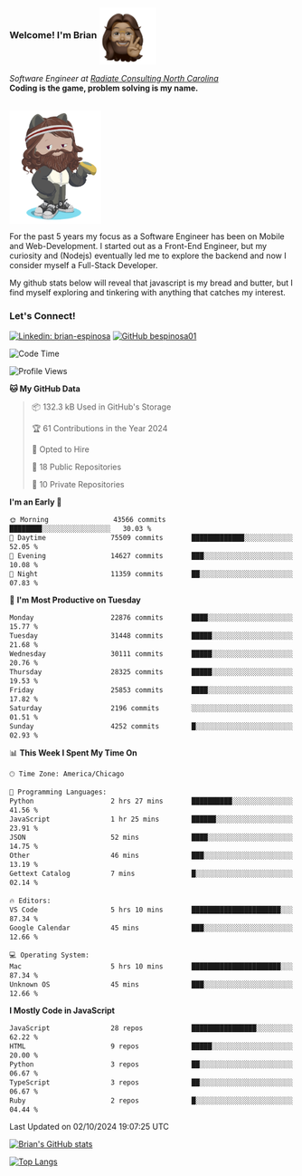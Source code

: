 ###  Welcome! I'm Brian <img align="center" src="https://github.com/bespinosa01/bespinosa01/blob/main/assets/peace-animoji.png" height="100" /></h2>
<p><em>Software Engineer at <a href="https://www.radiateconsulting.coop/north-carolina-tech-coop">Radiate Consulting North Carolina</a>
 <br/>
<!-- </br>Developer Consultant at <a href="https://codethedream.org/">Code The Dream</a> -->
</em> <b>Coding is the game, problem solving is my name.</b></p>

<br/>


 <img align="center" src="https://github.com/bespinosa01/bespinosa01/blob/main/assets/octo-me.png" height="200" /> 
 <p>
 For the past 5 years my focus as a Software Engineer has been on Mobile and Web-Development. I started out as a Front-End Engineer, but my curiosity and (Nodejs) eventually led me to explore the backend and now I consider myself a Full-Stack Developer.
</p>
<p>
 My github stats below will reveal that javascript is my bread and butter, but I find myself exploring and tinkering with anything that catches my interest. 
 </p>
 
 
### Let's Connect!

[![Linkedin: brian-espinosa](https://img.shields.io/badge/-brian--espinosa-blue?style=flat-square&logo=Linkedin&logoColor=white&link=https://www.linkedin.com/in/brian-espinosa/)](https://www.linkedin.com/in/brian-espinosa/)
[![GitHub bespinosa01](https://img.shields.io/github/followers/bespinosa01?label=follow&style=social)](https://github.com/bespinosa01)



<!--START_SECTION:waka-->
![Code Time](http://img.shields.io/badge/Code%20Time-1%2C654%20hrs%2057%20mins-blue)

![Profile Views](http://img.shields.io/badge/Profile%20Views-0-blue)

**🐱 My GitHub Data** 

> 📦 132.3 kB Used in GitHub's Storage 
 > 
> 🏆 61 Contributions in the Year 2024
 > 
> 💼 Opted to Hire
 > 
> 📜 18 Public Repositories 
 > 
> 🔑 10 Private Repositories 
 > 
**I'm an Early 🐤** 

```text
🌞 Morning                43566 commits       ████████░░░░░░░░░░░░░░░░░   30.03 % 
🌆 Daytime                75509 commits       █████████████░░░░░░░░░░░░   52.05 % 
🌃 Evening                14627 commits       ███░░░░░░░░░░░░░░░░░░░░░░   10.08 % 
🌙 Night                  11359 commits       ██░░░░░░░░░░░░░░░░░░░░░░░   07.83 % 
```
📅 **I'm Most Productive on Tuesday** 

```text
Monday                   22876 commits       ████░░░░░░░░░░░░░░░░░░░░░   15.77 % 
Tuesday                  31448 commits       █████░░░░░░░░░░░░░░░░░░░░   21.68 % 
Wednesday                30111 commits       █████░░░░░░░░░░░░░░░░░░░░   20.76 % 
Thursday                 28325 commits       █████░░░░░░░░░░░░░░░░░░░░   19.53 % 
Friday                   25853 commits       ████░░░░░░░░░░░░░░░░░░░░░   17.82 % 
Saturday                 2196 commits        ░░░░░░░░░░░░░░░░░░░░░░░░░   01.51 % 
Sunday                   4252 commits        █░░░░░░░░░░░░░░░░░░░░░░░░   02.93 % 
```


📊 **This Week I Spent My Time On** 

```text
🕑︎ Time Zone: America/Chicago

💬 Programming Languages: 
Python                   2 hrs 27 mins       ██████████░░░░░░░░░░░░░░░   41.56 % 
JavaScript               1 hr 25 mins        ██████░░░░░░░░░░░░░░░░░░░   23.91 % 
JSON                     52 mins             ████░░░░░░░░░░░░░░░░░░░░░   14.75 % 
Other                    46 mins             ███░░░░░░░░░░░░░░░░░░░░░░   13.19 % 
Gettext Catalog          7 mins              █░░░░░░░░░░░░░░░░░░░░░░░░   02.14 % 

🔥 Editors: 
VS Code                  5 hrs 10 mins       ██████████████████████░░░   87.34 % 
Google Calendar          45 mins             ███░░░░░░░░░░░░░░░░░░░░░░   12.66 % 

💻 Operating System: 
Mac                      5 hrs 10 mins       ██████████████████████░░░   87.34 % 
Unknown OS               45 mins             ███░░░░░░░░░░░░░░░░░░░░░░   12.66 % 
```

**I Mostly Code in JavaScript** 

```text
JavaScript               28 repos            ████████████████░░░░░░░░░   62.22 % 
HTML                     9 repos             █████░░░░░░░░░░░░░░░░░░░░   20.00 % 
Python                   3 repos             ██░░░░░░░░░░░░░░░░░░░░░░░   06.67 % 
TypeScript               3 repos             ██░░░░░░░░░░░░░░░░░░░░░░░   06.67 % 
Ruby                     2 repos             █░░░░░░░░░░░░░░░░░░░░░░░░   04.44 % 
```




 Last Updated on 02/10/2024 19:07:25 UTC
<!--END_SECTION:waka-->


<!--  Github STATS -->
[![Brian's GitHub stats](https://github-readme-stats.vercel.app/api?username=bespinosa01&hide=stars,contribs&count_private=true&show_icons=true)](https://github.com/anuraghazra/github-readme-stats)

[![Top Langs](https://github-readme-stats.vercel.app/api/top-langs/?username=bespinosa01&layout=compact)](https://github.com/anuraghazra/github-readme-stats)



<!--
**bespinosa01/bespinosa01** is a ✨ _special_ ✨ repository because its `README.md` (this file) appears on your GitHub profile.

Here are some ideas to get you started:

- 🔭 I’m currently working on ...
- 🌱 I’m currently learning ...
- 👯 I’m looking to collaborate on ...
- 🤔 I’m looking for help with ...
- 💬 Ask me about ...
- 📫 How to reach me: ...
- 😄 Pronouns: ...
- ⚡ Fun fact: ...
-->
